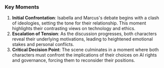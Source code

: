 ### Key Moments
1. **Initial Confrontation**: Isabella and Marcus's debate begins with a clash of ideologies, setting the tone for their relationship. This moment highlights their contrasting views on technology and ethics.
2. **Escalation of Tension**: As the discussion progresses, both characters reveal their underlying motivations, leading to heightened emotional stakes and personal conflicts.
3. **Critical Decision Point**: The scene culminates in a moment where both characters must confront the implications of their choices on AI rights and governance, forcing them to reconsider their positions.
